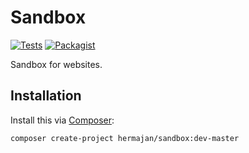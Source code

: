 # Sandbox
[![Tests](https://github.com/hermajan/sandbox/workflows/Tests/badge.svg)](https://github.com/hermajan/sandbox/actions?query=workflow%3ATests)
[![Packagist](https://img.shields.io/packagist/v/hermajan/sandbox.svg)](https://packagist.org/packages/hermajan/sandbox)

Sandbox for websites.

## Installation
Install this via [Composer](https://getcomposer.org):

```composer create-project hermajan/sandbox:dev-master```
